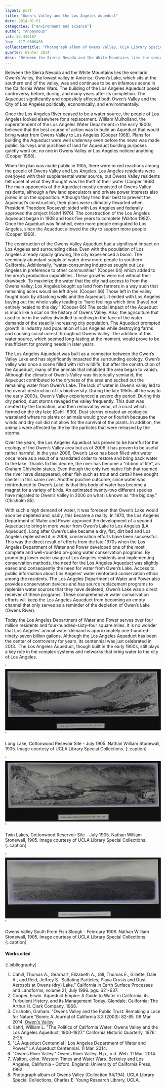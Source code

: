 ```yaml
---
layout: post
title: "Owen’s Valley and the Los Angeles Aqueduct"
date: 2014-01-01
categories: ["environment and science"]
author: "Anonymous"
lat: 36.436157
lng: -117.9600466
collectiontitle: "Photograph album of Owens Valley, UCLA Library Special Collections"
quarter: Winter 2014
desc: "Between the Sierra Nevada and the White Mountains lies the semiarid Owen’s Valley, the lowest valley in America. Owen’s Lake, which sits at the southern end of the valley, was and continues to be an infamous scene in the California Water Wars. The building of the Los Angeles Aqueduct posed controversy before, during, and many years after its completion. The Aqueduct significantly and oppositely affected both Owen’s Valley and the City of Los Angeles politically, economically, and environmentally."
---
```

Between the Sierra Nevada and the White Mountains lies the semiarid Owen’s Valley, the lowest valley in America. Owen’s Lake, which sits at the southern end of the valley, was and continues to be an infamous scene in the California Water Wars. The building of the Los Angeles Aqueduct posed controversy before, during, and many years after its completion. The Aqueduct significantly and oppositely affected both Owen’s Valley and the City of Los Angeles politically, economically, and environmentally.

Once the Los Angeles River ceased to be a water source, the people of Los Angeles looked elsewhere for a replacement. William Mulholland, the superintendent of the Los Angeles Water Department in the early 1900s, believed that the best course of action was to build an Aqueduct that would bring water from Owens Valley to Los Angeles (Cooper 1968). Plans for building the Aqueduct were well underway even before the news was made public. Surveys and purchase of land for Aqueduct building purposes quietly went on; no one in Owens Valley or Los Angeles noticed anything (Cooper 1968).

When the plan was made public in 1905, there were mixed reactions among the people of Owens Valley and Los Angeles. Los Angeles residents were overjoyed with their supplemental water source, but Owens Valley residents felt upset at what they thought was the theft of their water (Cooper 1968). The main opponents of the Aqueduct mostly consisted of Owens Valley residents, although a few land speculators and private power interests also joined in on the opposition. Although they tried their best to prevent the Aqueduct’s construction, their plans were ultimately thwarted when President Theodore Roosevelt sided with Los Angeles and federally approved the project (Kahrl 1976). The construction of the Los Angeles Aqueduct began in 1908 and took five years to complete (Walton 1992). Once the Aqueduct was finished, even more people emigrated to Los Angeles, since the Aqueduct allowed the city to support more people (Cooper 1968).

The construction of the Owens Valley Aqueduct had a significant impact on Los Angeles and surrounding cities. Even with the population of Los Angeles already rapidly growing, the city experienced a boom. The seemingly abundant supply of water drew more people to southern California. Additionally, “water-consuming industries sought out Los Angeles in preference to other communities” (Cooper 64) which added to the area’s production capabilities. These growths were not without their drawback. To maximize the water that the city had access to from the Owens Valley, Los Angeles bought up land from farmers in a way such that remaining acres would be left dryer. (Cooper 66) Those left in the valley fought back by attacking wells and the Aqueduct. It ended with Los Angeles buying out the whole valley leading to “hard feelings which time [have] not entirely healed to this day.” (Cooper 66) The social impact of the Aqueduct is much like a scar on the history of Owens Valley. Also, the agriculture that used to be in the valley dwindled to nothing in the face of the water demands of the steadily increasing city population. The Aqueduct prompted growth in industry and population of Los Angeles while destroying farms and causing social unrest throughout Owens Valley. The addition of this water source, which seemed long-lasting at the moment, would prove to be insufficient for growing needs in later years.

The Los Angeles Aqueduct was built as a connector between the Owen’s Valley Lake and has significantly impacted the surrounding ecology. Owen’s valley was once a scene filled with rich wildlife, but after the construction of the Aqueduct, many of the animals that inhabited the area began to vanish. Although the climate of Owen’s Valley was historically semiarid, the Aqueduct contributed to the dryness of the area and sucked out the remaining water from Owen’s Lake. The lack of water in Owen’s valley led to the overall destruction of its biodiversity. During the late 1950s all the way to the early 2000s, Owen’s Valley experienced a severe dry period. During this dry period, dust storms ravaged the valley frequently. This dust was created by the formation, and then removal by wind, of a crust which formed on the dry lake (Cahill 630). Dust storms created an ecological wasteland where no plants or animals would grow or flourish because the winds and dry soil did not allow for the survival of the plants. In addition, the animals were affected by the by the particles that were released by the storms.

Over the years, the Los Angeles Aqueduct has proven to be harmful for the ecology of the Owen’s Valley area but as of 2006 it has proven to be useful rather harmful. In the year 2006, Owen’s Lake has been filled with water once more as a result of a mandated order to restore and bring back water to the lake. Thanks to this decree, the river has become a “ribbon of life”, as Graham Chisholm states. Even though the only two native fish that roamed the river have disappeared, other fish such as trout and cattail have sought shelter in this same river. Another positive outcome, since water was reintroduced to Owen’s Lake, is that this body of water has become a magnet for a variety of birds. An estimated twenty-two different species have migrated to Owen’s Valley in 2006 on what is known as “the big day.” (Chisholm 85).

With such a high demand of water, it was foreseen that Owen’s Lake would soon be depleted and, sadly, this became a reality. In 1970, the Los Angeles Department of Water and Power approved the development of a second Aqueduct to bring in more water from Owen’s Lake to Los Angeles (LA Aqueduct). Long after Owen’s Lake became a dry, flat, dirt bed and Los Angeles replenished it in 2006, conservation efforts have been successful. This was the direct result of efforts from the late 1970s when the Los Angeles Department of Water and Power developed one of the most complete and well-rounded on-going water conservation programs. By promoting lower water usage of Los Angeles residents and implementing conservation methods, the need for the Los Angeles Aqueduct was slightly eased and consequently the need for water from Owen’s Lake. Access to public information about Los Angeles’ water reinforced conservation ethics among the residents. The Los Angeles Department of Water and Power also provides conservation devices and has source replacement programs to replenish water sources that they have depleted; Owen’s Lake was a direct receiver of these programs. These comprehensive water conservation efforts will keep the Los Angeles Aqueduct from becoming an empty channel that only serves as a reminder of the depletion of Owen’s Lake (Owens River).

Today the Los Angeles Department of Water and Power serves over four million residents and four-hundred-sixty-four square miles. It is no wonder that Los Angeles’ annual water demand is approximately one-hundred-ninety-seven billion gallons. Although the Los Angeles Aqueduct has been the center of controversy for years, its centennial was just celebrated in 2013.  The Los Angeles Aqueduct, though built in the early 1900s, still plays a key role in the complex systems and networks that bring water to the city of Los Angeles.


'![A photograph from 1905 depicts a moutain on the right, a lake in the middle and a small grouping of trees on the left. the caption on the bottom reads Long Lake, Cottonwood Resevoir Site - July 1905](images/aqueduct_1.jpg)'

Long Lake, Cottonwood Resevoir Site - July 1905. Nathan William Stonewall, 1905. Image courtesy of UCLA Library Special Collections.
   {:.caption}

'![A photograph depicts two lakes nestled between mountains. The caption reads Twin Lakes, Cottonwood Reservoir Site - July 1905](images/aqueduct_2.jpg)'

Twin Lakes, Cottonwood Reservoir Site - July 1905. Nathan William Stonewall, 1905. Image courtesy of UCLA Library Special Collections.
   {:.caption}

'![A photograph depicts a flat desert with a mountain range far in the background. The caption reads Owens Valley South From Fish Slough - February 1906](images/aqueduct_3.jpg)'

Owens Valley South From Fish Slough - February 1906. Nathan William Stonewall, 1905. Image courtesy of UCLA Library Special Collections.
   {:.caption}


#### Works cited

{:.bibliography}
1. Cahill, Thomas A., Gearhart, Elizabeth A., Gill, Thomas E., Gillette, Dale A., and Reid, Jeffrey S. ‘Saltating Particles, Playa Crusts and Dust Aerosols at Owens (dry) Lake.” California in Earth Surface Processes and Landforms, volume 21, July 1996. pgs. 621-637.
2. Cooper, Erwin. Aqueduct Empire: A Guide to Water in California, its Turbulent History, and its Management Today. Glendale, California: The Arthur H. Clark Company, 1968.
3. Crisholm, Graham. &quot;Owens Valley and the Public Trust: Remaking a Lace for Nature.&quot;Boom: A Journal of California 3.3 (2003): 82-85. 06 Mar. 2014. <a target="_blank" href="http://www.jstor.org/stable/10.1525/boom.2013.3.82" type="url"> Owen's Valley </a>
4. Kahrl, William L. &quot;The Politics of California Water: Owens Valley and the Los Angeles Aqueduct, 1900-1927.&quot; California Historic Quarterly, 1976: 2-25.
5. &quot;LA Aqueduct Centennial &#124; Los Angeles Department of Water and Power.&quot; LA Aqueduct Centennial. 11 Mar. 2014.
6. &quot;Owens River Valley.&quot; Owens River Valley. N.p., n.d. Web. 11 Mar. 2014.
7. Walton, John. Western Times and Water Wars. Berkeley and Los Angeles, California - Oxford, England: University of California Press, 1992.
8. Photograph album of Owens Valley (Collection 94/194). UCLA Library Special Collections, Charles E. Young Research Library, UCLA.
